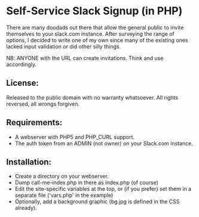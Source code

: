 # Self-Service Slack Signup (in PHP)

There are many doodads out there that allow the general public to invite themselves to your slack.com instance. After surveying the range of options, I decided to write one of my own since many of the existing ones lacked input validation or did other silly things.

NB: ANYONE with the URL can create invitations. Think and use accordingly.

## License:

Released to the public domain with no warranty whatsoever. All rights reversed, all wrongs forgiven. 

## Requirements:

* A webserver with PHP5 and PHP_CURL support.
* The auth token from an ADMIN (not owner) on your Slack.com instance.

## Installation:

* Create a directory on your webserver.
* Dump call-me-index.php in there as index.php (of course)
* Edit the site-specific variables at the top, or (if you prefer) set them in a separate file ('vars.php' in the example)
* Optionally, add a background graphic (bg.jpg is defined in the CSS already).
